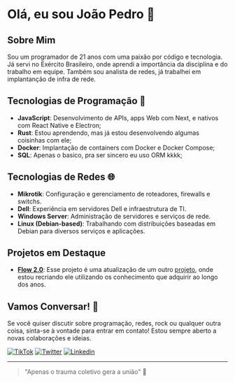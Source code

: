 # Olá, eu sou João Pedro 👋

## Sobre Mim

Sou um programador de 21 anos com uma paixão por código e tecnologia. Já servi no Exército Brasileiro, onde aprendi a importância da disciplina e do trabalho em equipe. Também sou analista de redes, já trabalhei em implantanção de infra de rede.

## Tecnologias de Programação 🚀

- **JavaScript**: Desenvolvimento de APIs, apps Web com Next, e nativos com React Native e Electron;
- **Rust**: Estou aprendendo, mas já estou desenvolvendo algumas coisinhas com ele;
- **Docker**: Implantação de containers com Docker e Docker Compose;
- **SQL**: Apenas o basico, pra ser sincero eu uso ORM kkkk;

## Tecnologias de Redes 🌐

- **Mikrotik**: Configuração e gerenciamento de roteadores, firewalls e switchs.
- **Dell**: Experiência em servidores Dell e infraestrutura de TI.
- **Windows Server**: Administração de servidores e serviços de rede.
- **Linux (Debian-based)**: Trabalhando com distribuições baseadas em Debian para diversos serviços e aplicações.

## Projetos em Destaque

- **[Flow 2.0](https://github.com/joaopedro5g/flow2.0)**: Esse projeto é uma atualização de um outro [projeto](https://github.com/joaopedro5g/flowpodcast/), onde estou recriando ele utilizando os conhecimento que adquirir ao longo dos anos.

## Vamos Conversar! 💬

Se você quiser discutir sobre programação, redes, rock ou qualquer outra coisa, sinta-se à vontade para entrar em contato! Estou sempre aberto a novas colaborações e ideias.

[![TikTok](https://img.shields.io/badge/-Tiktok-000?style=flat&logo=tiktok&logoColor=white)](https://www.tiktok.com/@joaopedromarcos)
[![Twitter](https://img.shields.io/badge/-Twitter-000?style=flat&logo=x&logoColor=white)](https://x.com/O_Oroporto)
[![Linkedin](https://img.shields.io/badge/-Linkedin-1DA1F2?style=flat&logo=linkedin&logoColor=white)](https://www.linkedin.com/in/jo%C3%A3o-pedro-de-oliveira-marcos-69202919b/)

---

> "Apenas o trauma coletivo gera a união" 🔰
